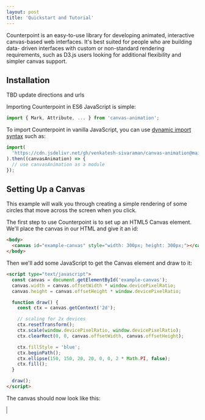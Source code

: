 ```yaml
---
layout: post
title: 'Quickstart and Tutorial'
---
```


Counterpoint is an easy-to-use library for developing animated, interactive 
canvas-based web interfaces. It's best suited for people who are building data-
driven interfaces with custom or non-standard rendering requirements, such as 
D3.js users looking for additional flexibility and simpler canvas support.

## Installation

TBD update directions and urls

Importing Counterpoint in ES6 JavaScript is simple:

```javascript
import { Mark, Attribute, ... } from 'canvas-animation';
```

To import Counterpoint in vanilla JavaScript, you can use
[dynamic import syntax](https://developer.mozilla.org/en-US/docs/Web/JavaScript/Reference/Operators/import#)
such as:

```javascript
import(
  'https://cdn.jsdelivr.net/gh/venkatesh-sivaraman/canvas-animation@main/canvas-animation/dist/canvas-animation.es.js'
).then((canvasAnimation) => {
  // use canvasAnimation as a module
});
```

## Setting Up a Canvas

This example will walk you through creating a simple rendering of some circles that
move across the screen when you click.

The first step to use Counterpoint is to set up an HTML5 Canvas element.
We'll place the canvas in our HTML and give it an id:

```html
<body>
  <canvas id="example-canvas" style="width: 300px; height: 300px;"></canvas>
</body>
```

Then we'll add some JavaScript to get the Canvas element and draw to it:

```html
<script type="text/javascript">
  const canvas = document.getElementById('example-canvas');
  canvas.width = canvas.offsetWidth * window.devicePixelRatio;
  canvas.height = canvas.offsetHeight * window.devicePixelRatio;

  function draw() {
    const ctx = canvas.getContext('2d');

    // scaling for 2x devices
    ctx.resetTransform();
    ctx.scale(window.devicePixelRatio, window.devicePixelRatio);
    ctx.clearRect(0, 0, canvas.offsetWidth, canvas.offsetHeight);

    ctx.fillStyle = 'blue';
    ctx.beginPath();
    ctx.ellipse(150, 150, 20, 20, 0, 0, 2 * Math.PI, false);
    ctx.fill();
  }

  draw();
</script>
```

The canvas should now look like this:

<div>
    <canvas id="example-canvas-1" style="width: 300px; height: 300px; border: 1px solid #999;"></canvas>
    <script>
      (() => {
        const canvas = document.getElementById("example-canvas-1");
        canvas.width = canvas.offsetWidth * window.devicePixelRatio;
        canvas.height = canvas.offsetHeight * window.devicePixelRatio;

        function draw() {
            const ctx = canvas.getContext('2d');

            // scaling for 2x devices
            ctx.resetTransform();
            ctx.scale(window.devicePixelRatio, window.devicePixelRatio);
            ctx.clearRect(0, 0, canvas.offsetWidth, canvas.offsetHeight);

            ctx.fillStyle = 'blue';
            ctx.beginPath();
            ctx.ellipse(150, 150, 20, 20, 0, 0, 2 * Math.PI, false);
            ctx.fill();
        }

        draw();
      })();
    </script>

</div>

## Defining Marks and a Render Group

At this point, if we wanted to manually create multiple circles and have them
animate, we would have to create a data structure to hold the point coordinates,
then update that data structure every frame and redraw the canvas accordingly.
That's because unlike with [SVG](https://www.w3schools.com/html/html5_svg.asp),
objects on a canvas are not DOM elements so you cannot use
[CSS animations](https://www.w3schools.com/css/css3_animations.asp) to animate them.
This quickly becomes cumbersome when not all elements are animating at the same
times, when adding or removing elements, or when you want to cancel one animation
mid-flight and begin another one.

**Counterpoint can help you achieve great animations as easily as with SVG, while
getting the great performance and scalability of Canvas.**

It does this by letting you express the contents of the canvas in terms of
**marks**, or drawable units, that have animatable **attributes**. For instance,
in a scatter plot, the marks might be points consisting of _x_ and _y_ attributes.

Let's set up some marks in our script to represent two circles. Each `Mark` is
constructed with an ID (any identifier) and a dictionary of attributes:

```javascript
let marks = [
  new Mark(0, { x: new Attribute(50), y: new Attribute(50) }),
  new Mark(1, { x: new Attribute(200), y: new Attribute(100) }),
];
```

Attributes can also be initialized with functions that get called whenever the
attribute is needed. For example, we could set up a `color` attribute that
changes depending on the marks' x and y positions:

```javascript
function getColor(mark) {
  return `hsl(${mark.attr('x') * 360 / 500}, ${mark.attr('y') * 100 / 500}%, 40%)`;
}

let marks = [
  new Mark(0, { x: new Attribute(50), y: new Attribute(50), color: new Attribute(getColor) },
  new Mark(1, { x: new Attribute(200), y: new Attribute(100), color: new Attribute(getColor) }),
];
```

Counterpoint also provides a container called `MarkRenderGroup` which helps
manage animations and updates over a potentially large set of marks. Let's use it
to wrap our array of marks:

```javascript
let renderGroup = createRenderGroup(marks);
```

Now that we've defined our marks and their attributes, we can use them to
re-implement the `draw()` function we created above. Every time `draw()` gets
called (which is still just once for now, until we add animations), we iterate
over the render group and get each mark's coordinates using the `Mark.attr()`
method.

```javascript
function draw() {
  const ctx = canvas.getContext('2d');

  // scaling for 2x devices
  ctx.resetTransform();
  ctx.scale(window.devicePixelRatio, window.devicePixelRatio);
  ctx.clearRect(0, 0, canvas.offsetWidth, canvas.offsetHeight);

  ctx.fillStyle = 'blue';
  // iterate over the marks in the render group and draw them
  renderGroup.forEach((mark) => {
    ctx.beginPath();
    ctx.fillStyle = mark.attr('color');
    ctx.ellipse(mark.attr('x'), mark.attr('y'), 20, 20, 0, 0, 2 * Math.PI, false);
    ctx.fill();
  });
}
```

<div>
    <canvas id="example-canvas-2" style="width: 300px; height: 300px; border: 1px solid #999;"></canvas>
    <script>
        import('https://cdn.jsdelivr.net/gh/venkatesh-sivaraman/canvas-animation@main/canvas-animation/dist/canvas-animation.es.js').then(({ Mark, Attribute, createRenderGroup }) => {
            const canvas = document.getElementById("example-canvas-2");
            canvas.width = canvas.offsetWidth * window.devicePixelRatio;
            canvas.height = canvas.offsetHeight * window.devicePixelRatio;

            function getColor(mark) {
              return `hsl(${mark.attr('x') * 360 / 500}, ${mark.attr('y') * 100 / 500}%, 40%)`;
            }

            let marks = [
                new Mark(0, { x: new Attribute(50), y: new Attribute(50), color: new Attribute(getColor) }),
                new Mark(1, { x: new Attribute(200), y: new Attribute(100), color: new Attribute(getColor) }),
            ];
            let renderGroup = createRenderGroup(marks);

            function draw() {
                const ctx = canvas.getContext('2d');

                // scaling for 2x devices
                ctx.resetTransform();
                ctx.scale(window.devicePixelRatio, window.devicePixelRatio);
                ctx.clearRect(0, 0, canvas.offsetWidth, canvas.offsetHeight);

                ctx.fillStyle = 'blue';
                renderGroup.forEach((mark) => {
                    ctx.beginPath();
                    ctx.fillStyle = mark.attr('color');
                    ctx.ellipse(mark.attr('x'), mark.attr('y'), 20, 20, 0, 0, 2 * Math.PI, false);
                    ctx.fill();
                });
            }

            draw();
        });
    </script>

</div>

That's great, but it still looks pretty basic. Let's add some animations!

## Simple Animations

Now that we've encoded our canvas objects as `Mark` instances and placed them
in a render group, it's easy to perform animations on the attributes we've
defined. As the animations play, our `draw()` function will get called every
frame, and the values returned by the `Mark.attr()` method will automatically
interpolate to the new values.

> **TIP: Keeping it Fast**
> 
> Since the `draw()` function will get called about 60 times per second during animations, it's 
> important to make sure it runs fast and doesn't perform any unnecessary
> calculations. Plus, you can configure Counterpoint to redraw only when
> needed, improving performance and saving energy. See [Optimizing Performance]({% link _pages/07-optimizing-performance.md %}) 
> to learn more.
> 
>
{: .block-tip }

To enable animations, we first have to create a **ticker** to keep track of our
animations' timing. This `Ticker` instance will keep track of the render group(s)
we give it, and we pass it a function to call when the state of the render group
changes:

```javascript
ticker = new Ticker(renderGroup).onChange(draw);
```

Now all that's left is to write the animations! For this example we'll simply add
a button that animates both circles' locations to a random spot when clicked. The
click handler will look like this:

```javascript
function animateCircles() {
  renderGroup
    .animateTo('x', () => Math.random() * 300)
    .animateTo('y', () => Math.random() * 300);
}
```

And we'll add the click handler to a new button:

```html
<button onclick="animateCircles">Animate</button>
```

Once completed, you should have something that looks like the following:

<div>
    <canvas id="example-canvas-3" style="width: 300px; height: 300px; border: 1px solid #999;"></canvas>
    <div><button style="margin-bottom: 32px;" id="animate-button-3">Animate</button></div>
    <script>
        import('https://cdn.jsdelivr.net/gh/venkatesh-sivaraman/canvas-animation@main/canvas-animation/dist/canvas-animation.es.js').then(({ Mark, Attribute, Ticker, createRenderGroup }) => {
            const canvas = document.getElementById("example-canvas-3");
            canvas.width = canvas.offsetWidth * window.devicePixelRatio;
            canvas.height = canvas.offsetHeight * window.devicePixelRatio;

            function getColor(mark) {
              return `hsl(${mark.attr('x') * 360 / 500}, ${mark.attr('y') * 100 / 500}%, 40%)`;
            }

            let marks = [
                new Mark(0, { x: new Attribute(50), y: new Attribute(50), color: new Attribute(getColor) }),
                new Mark(1, { x: new Attribute(200), y: new Attribute(100), color: new Attribute(getColor) }),
            ];
            let renderGroup = createRenderGroup(marks);

            function draw() {
                const ctx = canvas.getContext('2d');

                // scaling for 2x devices
                ctx.resetTransform();
                ctx.scale(window.devicePixelRatio, window.devicePixelRatio);
                ctx.clearRect(0, 0, canvas.offsetWidth, canvas.offsetHeight);

                ctx.fillStyle = 'blue';
                renderGroup.forEach((mark) => {
                    ctx.beginPath();
                    ctx.fillStyle = mark.attr('color');
                    ctx.ellipse(mark.attr('x'), mark.attr('y'), 20, 20, 0, 0, 2 * Math.PI, false);
                    ctx.fill();
                });
            }

            let ticker = new Ticker(renderGroup).onChange(() => draw());

            document.getElementById('animate-button-3').addEventListener('click', () => {
              renderGroup
                .animateTo('x', () => Math.random() * 300)
                .animateTo('y', () => Math.random() * 300);
            });

            draw();
        });
    </script>
</div>

Although these are simple animations so far, you can already see that Counterpoint
has helped make our animations easy to create yet smooth. For example, if you click
the button multiple times quickly, you'll see that the animations smoothly switch
from one to the next with no jitter. And we didn't have to animate the `color`
property, since that was automatically computed from our animations to `x` and `y`.

## Next Steps

From here, you can check out further documentation to learn about [how to use attributes and marks effectively]({{ site.baseurl }}/pages/02-marks-and-rendergroups),
[make more complex animations]({{ site.baseurl }}/pages/03-animation-timing), 
[add and remove marks dynamically]({{ site.baseurl }}/pages/04-staging),
[make your canvases non-visually accessible]({{ site.baseurl }}/pages/06-accessible-navigation), and more.

We've also provided some more complete examples (TODO).